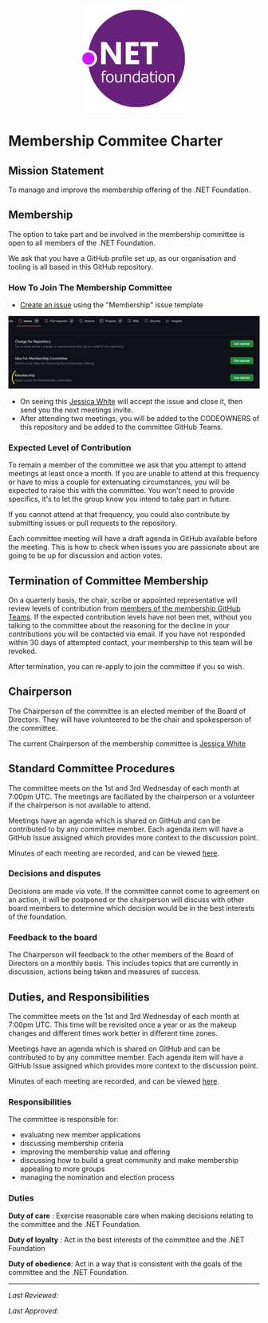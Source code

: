 <p align="center">
  <img src="../../img/dotnetfdn.png" />
</p>

# Membership Commitee Charter


## Mission Statement

To manage and improve the membership offering of the .NET Foundation.

## Membership

The option to take part and be involved in the membership committee is open to all members of the .NET Foundation. 

We ask that you have a GitHub profile set up, as our organisation and tooling is all based in this GitHub repository. 

### How To Join The Membership Committee

- [Create an issue](https://github.com/dotnet-foundation/wg-membership/issues/new/choose) using the "Membership" issue template

<p align="center">
  <img src="../../img/membership-request.png" />
</p>

- On seeing this [Jessica White](https://github.com/wordshaker) will accept the issue and close it, then send you the next meetings invite.
- After attending two meetings, you will be added to the CODEOWNERS of this repository and be added to the committee GitHub Teams.

### Expected Level of Contribution

To remain a member of the committee we ask that you attempt to attend meetings at least once a month. If you are unable to attend at this frequency or have to miss a couple for extenuating circumstances, you will be expected to raise this with the committee. You won't need to provide specifics, it's to let the group know you intend to take part in future.

If you cannot attend at that frequency, you could also contribute by submitting issues or pull requests to the repository.

Each committee meeting will have a draft agenda in GitHub available before the meeting. This is how to check when issues you are passionate about are going to be up for discussion and action votes.

## Termination of Committee Membership

On a quarterly basis, the chair, scribe or appointed representative will review levels of contribution from [members of the membership GitHub Teams](https://github.com/orgs/dotnet-foundation/teams/membership/members). If the expected contribution levels have not been met, without you talking to the committee about the reasoning for the decline in your contributions you will be contacted via email. If you have not responded within 30 days of attempted contact, your membership to this team will be revoked.

After termination, you can re-apply to join the committee if you so wish.

## Chairperson

The Chairperson of the committee is an elected member of the Board of Directors. They will have volunteered to be the chair and spokesperson of the committee.

The current Chairperson of the membership committee is [Jessica White](mailto:Jessica.White@dotnetfoundation.org)


## Standard Committee Procedures

The committee meets on the 1st and 3rd Wednesday of each month at 7:00pm UTC. The meetings are faciliated by the chairperson or a volunteer if the chairperson is not available to attend.

Meetings have an agenda which is shared on GitHub and can be contributed to by any committee member. Each agenda item will have a GitHub Issue assigned which provides more context to the discussion point. 

Minutes of each meeting are recorded, and can be viewed [here](../../meetings/).

### Decisions and disputes
Decisions are made via vote. If the committee cannot come to agreement on an action, it will be postponed or the chairperson will discuss with other board members to determine which decision would be in the best interests of the foundation.

### Feedback to the board
The Chairperson will feedback to the other members of the Board of Directors on a monthly basis. This includes topics that are currently in discussion, actions being taken and measures of success.

## Duties, and Responsibilities

The committee meets on the 1st and 3rd Wednesday of each month at 7:00pm UTC. This time will be revisited once a year or as the makeup changes and different times work better in different time zones.

Meetings have an agenda which is shared on GitHub and can be contributed to by any committee member. Each agenda item will have a GitHub Issue assigned which provides more context to the discussion point. 

Minutes of each meeting are recorded, and can be viewed [here](../../meetings/).

### Responsibilities

The committee is responsible for:
* evaluating new member applications
* discussing membership criteria
* improving the membership value and offering
* discussing how to build a great community and make membership appealing to more groups
* managing the nomination and election process

### Duties

**Duty of care** :
Exercise reasonable care when making decisions relating to the committee and the .NET Foundation.

**Duty of loyalty** :
Act in the best interests of the committee and the .NET Foundation

**Duty of obedience​​**:
Act in a way that is consistent with the goals of the committee and the .NET Foundation.

---

_Last Reviewed:_

_Last Approved:_